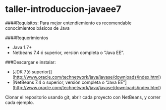 taller-introduccion-javaee7
===========================


####Requisitos:
Para mejor entendiemiento es recomendable conocimientos básicos de Java

####Requerimientos
* Java 1.7+
* Netbeans 7.4 ó superior, versión completa o “Java EE”.

###Descargar e instalar:
* [JDK 7(ó superior)] (http://www.oracle.com/technetwork/java/javase/downloads/index.html)
* [NetBeans 7.4 o superior, versión completa o “Java EE”]
 (http://www.oracle.com/technetwork/java/javase/downloads/index.html)

Clonar el repositorio usando git, abrir cada proyecto con NetBeans, y correr cada ejemplo.
